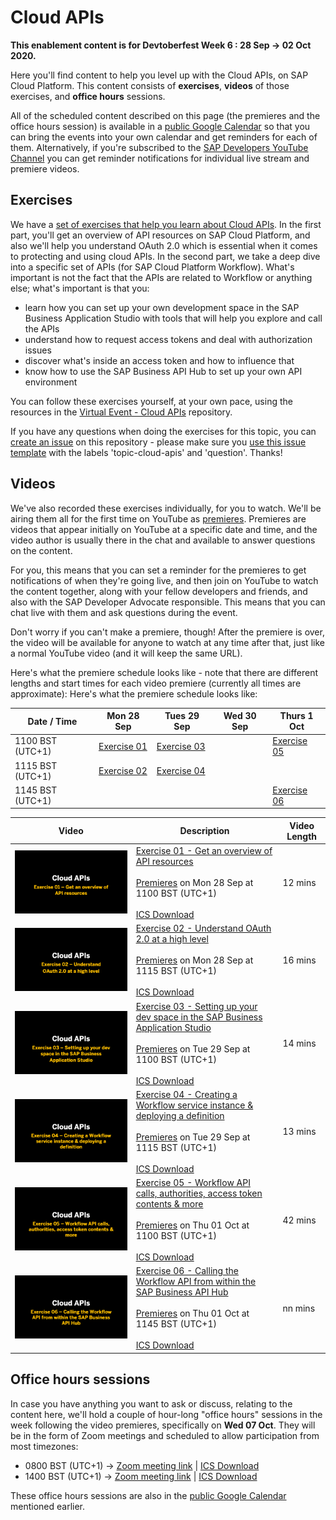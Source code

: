 # Cloud APIs

**This enablement content is for Devtoberfest Week 6 : 28 Sep → 02 Oct 2020.**

Here you'll find content to help you level up with the Cloud APIs, on SAP Cloud Platform. This content consists of **exercises**, **videos** of those exercises, and **office hours** sessions. 

All of the scheduled content described on this page (the premieres and the office hours session) is available in a [public Google Calendar](https://calendar.google.com/calendar?cid=Ym1ibGJucHFkOHMwcWZoYnZnMjJqazE3OWdAZ3JvdXAuY2FsZW5kYXIuZ29vZ2xlLmNvbQ) so that you can bring the events into your own calendar and get reminders for each of them. Alternatively, if you're subscribed to the [SAP Developers YouTube Channel](https://www.youtube.com/user/sapdevs) you can get reminder notifications for individual live stream and premiere videos. 

## Exercises

We have a [set of exercises that help you learn about Cloud APIs](https://github.com/SAP-samples/cloud-apis-virtual-event/). In the first part, you'll get an overview of API resources on SAP Cloud Platform, and also we'll help you understand OAuth 2.0 which is essential when it comes to protecting and using cloud APIs. In the second part, we take a deep dive into a specific set of APIs (for SAP Cloud Platform Workflow). What's important is not the fact that the APIs are related to Workflow or anything else; what's important is that you:

- learn how you can set up your own development space in the SAP Business Application Studio with tools that will help you explore and call the APIs
- understand how to request access tokens and deal with authorization issues
- discover what's inside an access token and how to influence that
- know how to use the SAP Business API Hub to set up your own API environment

You can follow these exercises yourself, at your own pace, using the resources in the [Virtual Event - Cloud APIs](https://github.com/SAP-samples/cloud-apis-virtual-event/) repository. 

If you have any questions when doing the exercises for this topic, you can [create an issue](https://github.com/SAP-samples/sap-devtoberfest-2020/issues/new?assignees=&labels=question%2C+topic-cloud-apis&template=exercise-question.md&title=Summarize+your+question+here) on this repository - please make sure you [use this issue template](https://github.com/SAP-samples/sap-devtoberfest-2020/issues/new?assignees=&labels=question%2C+topic-cloud-apis&template=exercise-question.md&title=Summarize+your+question+here) with the labels 'topic-cloud-apis' and 'question'. Thanks!

## Videos 

We've also recorded these exercises individually, for you to watch. We'll be airing them all for the first time on YouTube as [premieres](https://support.google.com/youtube/answer/9080341). Premieres are videos that appear initially on YouTube at a specific date and time, and the video author is usually there in the chat and available to answer questions on the content. 

For you, this means that you can set a reminder for the premieres to get notifications of when they're going live, and then join on YouTube to watch the content together, along with your fellow developers and friends, and also with the SAP Developer Advocate responsible. This means that you can chat live with them and ask questions during the event.

Don't worry if you can't make a premiere, though! After the premiere is over, the video will be available for anyone to watch at any time after that, just like a normal YouTube video (and it will keep the same URL). 

Here's what the premiere schedule looks like - note that there are different lengths and start times for each video premiere (currently all times are approximate):
Here's what the premiere schedule looks like:

| Date / Time      | Mon 28 Sep        | Tues 29 Sep       | Wed 30 Sep  | Thurs 1 Oct |
| ---------------- | ---------------- | --------------- | --------------- | --------------- |
| 1100 BST (UTC+1) | [Exercise 01](https://youtu.be/efnYDfEwqDs) | [Exercise 03](https://youtu.be/FvYyQQiKzmQ) | | [Exercise 05]() |
| 1115 BST (UTC+1) | [Exercise 02](https://youtu.be/ie3V0HuJg8M) | [Exercise 04]() |  
| 1145 BST (UTC+1) | | | | [Exercise 06]() |

| Video | Description | Video Length |
| - | - | - |
| [![Exercise 01](cloud-apis-1.png)](https://youtu.be/efnYDfEwqDs)  | [Exercise 01 - Get an overview of API resources](https://github.com/SAP-samples/cloud-apis-virtual-event/tree/main/exercises/01/readme.md)  <br><br>[Premieres](https://youtu.be/efnYDfEwqDs) on Mon 28 Sep at 1100 BST (UTC+1)<br><br>[ICS Download](https://sap-samples.github.io/sap-devtoberfest-2020/cal/cloud_apis_ex1.ics) | 12 mins |
| [![Exercise 02](cloud-apis-2.png)](https://youtu.be/ie3V0HuJg8M)  | [Exercise 02 - Understand OAuth 2.0 at a high level](https://github.com/SAP-samples/cloud-apis-virtual-event/tree/main/exercises/02/readme.md)  <br><br>[Premieres](https://youtu.be/ie3V0HuJg8M) on Mon 28 Sep at 1115 BST (UTC+1)<br><br>[ICS Download](https://sap-samples.github.io/sap-devtoberfest-2020/cal/cloud_apis_ex2.ics) | 16 mins |
| [![Exercise 03](cloud-apis-3.png)](https://youtu.be/yKkBoR1rqlk)  | [Exercise 03 - Setting up your dev space in the SAP Business Application Studio](https://github.com/SAP-samples/cloud-apis-virtual-event/tree/main/exercises/03/readme.md)  <br><br>[Premieres](https://youtu.be/yKkBoR1rqlk) on Tue 29 Sep at 1100 BST (UTC+1)<br><br>[ICS Download](https://sap-samples.github.io/sap-devtoberfest-2020/cal/cloud_apis_ex3.ics) | 14 mins |
| [![Exercise 04](cloud-apis-4.png)](https://youtu.be/8vQIEwAZcqw)  | [Exercise 04 - Creating a Workflow service instance & deploying a definition](https://github.com/SAP-samples/cloud-apis-virtual-event/tree/main/exercises/04/readme.md)  <br><br>[Premieres](https://youtu.be/8vQIEwAZcqw) on Tue 29 Sep at 1115 BST (UTC+1)<br><br>[ICS Download](https://sap-samples.github.io/sap-devtoberfest-2020/cal/cloud_apis_ex4.ics) | 13 mins |
| [![Exercise 05](cloud-apis-5.png)](https://youtu.be/)  | [Exercise 05 - Workflow API calls, authorities, access token contents & more](https://github.com/SAP-samples/cloud-apis-virtual-event/tree/main/exercises/05/readme.md)  <br><br>[Premieres](https://youtu.be/) on Thu 01 Oct at 1100 BST (UTC+1)<br><br>[ICS Download](https://sap-samples.github.io/sap-devtoberfest-2020/cal/cloud_apis_ex5.ics) | 42 mins |
| [![Exercise 06](cloud-apis-6.png)](https://youtu.be/)  | [Exercise 06 - Calling the Workflow API from within the SAP Business API Hub](https://github.com/SAP-samples/cloud-apis-virtual-event/tree/main/exercises/06/readme.md)  <br><br>[Premieres](https://youtu.be/) on Thu 01 Oct at 1145 BST (UTC+1)<br><br>[ICS Download](https://sap-samples.github.io/sap-devtoberfest-2020/cal/cloud_apis_ex6.ics) | nn mins |


## Office hours sessions

In case you have anything you want to ask or discuss, relating to the content here, we'll hold a couple of hour-long "office hours" sessions in the week following the video premieres, specifically on **Wed 07 Oct**. They will be in the form of Zoom meetings and scheduled to allow participation from most timezones:

- 0800 BST (UTC+1) → [Zoom meeting link](https://sap-se.zoom.us/j/97591864805) | [ICS Download](https://sap-samples.github.io/sap-devtoberfest-2020/cal/cloud_apis_office_hours1.ics)
- 1400 BST (UTC+1) → [Zoom meeting link](https://sap-se.zoom.us/j/94828077650) | [ICS Download](https://sap-samples.github.io/sap-devtoberfest-2020/cal/cloud_apis_office_hours2.ics)

These office hours sessions are also in the [public Google Calendar](https://calendar.google.com/calendar?cid=Ym1ibGJucHFkOHMwcWZoYnZnMjJqazE3OWdAZ3JvdXAuY2FsZW5kYXIuZ29vZ2xlLmNvbQ) mentioned earlier.

